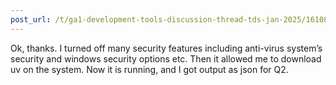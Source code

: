 ```yaml
---
post_url: /t/ga1-development-tools-discussion-thread-tds-jan-2025/161083/26
---
```

Ok, thanks. I turned off many security features including anti-virus system’s security and windows security options etc. Then it allowed me to download uv on the system. Now it is running, and I got output as json for Q2.